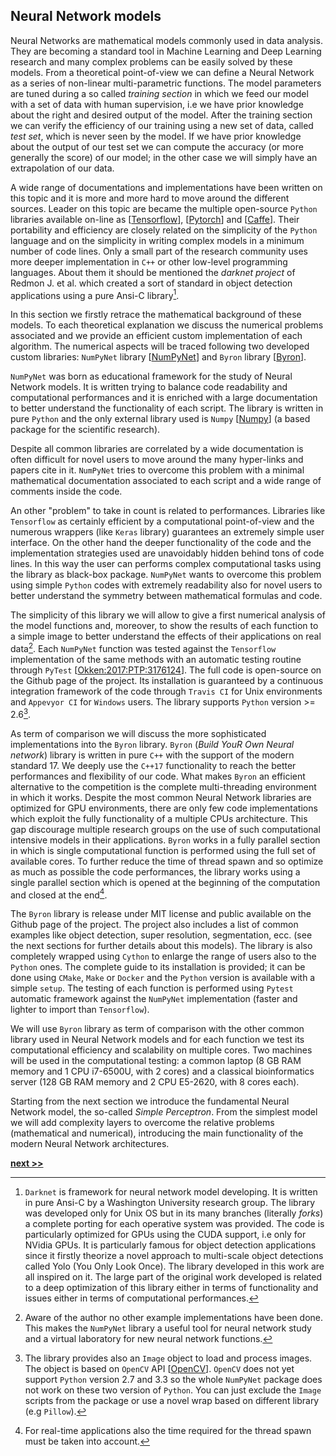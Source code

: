 ## Neural Network models

Neural Networks are mathematical models commonly used in data analysis.
They are becoming a standard tool in Machine Learning and Deep Learning research and many complex problems can be easily solved by these models.
From a theoretical point-of-view we can define a Neural Network as a series of non-linear multi-parametric functions.
The model parameters are tuned during a so called *training section* in which we feed our model with a set of data with human supervision, i.e we have prior knowledge about the right and desired output of the model.
After the training section we can verify the efficiency of our training using a new set of data, called *test set*, which is never seen by the model.
If we have prior knowledge about the output of our test set we can compute the accuracy (or more generally the score) of our model; in the other case we will simply have an extrapolation of our data.

A wide range of documentations and implementations have been written on this topic and it is more and more hard to move around the different sources.
Leader on this topic are became the multiple open-source `Python` libraries available on-line as [[Tensorflow](http://tensorflow.org/)], [[Pytorch](http://tensorflow.org/)] and [[Caffe](http://doi.acm.org/10.1145/2647868.2654889)].
Their portability and efficiency are closely related on the simplicity of the `Python` language and on the simplicity in writing complex models in a minimum number of code lines.
Only a small part of the research community uses more deeper implementation in `C++` or other low-level programming languages.
About them it should be mentioned the *darknet project* of Redmon J. et al. which created a sort of standard in object detection applications using a pure Ansi-C library[^1].


In this section we firstly retrace the mathematical background of these models.
To each theoretical explanation we discuss the numerical problems associated and we provide an efficient custom implementation of each algorithm.
The numerical aspects will be traced following two developed custom libraries: `NumPyNet` library [[NumPyNet](https://github.com/Nico-Curti/NumPyNet)] and `Byron` library [[Byron](https://github.com/Nico-Curti/Byron)].

`NumPyNet` was born as educational framework for the study of Neural Network models.
It is written trying to balance code readability and computational performances and it is enriched with a large documentation to better understand the functionality of each script.
The library is written in pure `Python` and the only external library used is `Numpy` [[Numpy](http://www.numpy.org/)]  (a based package for the scientific research).

Despite all common libraries are correlated by a wide documentation is often difficult for novel users to move around the many hyper-links and papers cite in it.
`NumPyNet` tries to overcome this problem with a minimal mathematical documentation associated to each script and a wide range of comments inside the code.

An other "problem" to take in count is related to performances.
Libraries like `Tensorflow` as certainly efficient by a computational point-of-view and the numerous wrappers (like `Keras` library) guarantees an extremely simple user interface.
On the other hand the deeper functionality of the code and the implementation strategies used are unavoidably hidden behind tons of code lines.
In this way the user can performs complex computational tasks using the library as black-box package.
`NumPyNet` wants to overcome this problem using simple `Python` codes with extremely readability also for novel users to better understand the symmetry between mathematical formulas and code.

The simplicity of this library we will allow to give a first numerical analysis of the model functions and, moreover, to show the results of each function to a simple image to better understand the effects of their applications on real data[^2].
Each `NumPyNet` function was tested against the `Tensorflow` implementation of the same methods with an automatic testing routine through `PyTest` [[Okken:2017:PTP:3176124](https://docs.pytest.org/en/latest/)].
The full code is open-source on the Github page of the project.
Its installation is guaranteed by a continuous integration framework of the code through `Travis CI` for Unix environments and `Appevyor CI` for `Windows` users.
The library supports `Python` version >= 2.6[^3].

As term of comparison we will discuss the more sophisticated implementations into the `Byron` library.
`Byron` (*Build YouR Own Neural network*) library is written in pure `C++` with the support of the modern standard 17.
We deeply use the `C++17` functionality to reach the better performances and flexibility of our code.
What makes `Byron` an efficient alternative to the competition is the complete multi-threading environment in which it works.
Despite the most common Neural Network libraries are optimized for GPU environments, there are only few code implementations which exploit the fully functionality of a multiple CPUs architecture.
This gap discourage multiple research groups on the use of such computational intensive models in their applications.
`Byron` works in a fully parallel section in which is single computational function is performed using the full set of available cores.
To further reduce the time of thread spawn and so optimize as much as possible the code performances, the library works using a single parallel section which is opened at the beginning of the computation and closed at the end[^4].

The `Byron` library is release under MIT license and public available on the Github page of the project.
The project also includes a list of common examples like object detection, super resolution, segmentation, ecc. (see the next sections for further details about this models).
The library is also completely wrapped using `Cython` to enlarge the range of users also to the `Python` ones.
The complete guide to its installation is provided; it can be done using `CMake`, `Make` or `Docker` and the `Python` version is available with a simple `setup`.
The testing of each function is performed using `Pytest` automatic framework against the `NumPyNet` implementation (faster and lighter to import than `Tensorflow`).

We will use `Byron` library as term of comparison with the other common library used in Neural Network models and for each function we test its computational efficiency and scalability on multiple cores.
Two machines will be used in the computational testing: a common laptop (8 GB RAM memory and 1 CPU i7-6500U, with 2 cores) and a classical bioinformatics server (128 GB RAM memory and 2 CPU E5-2620, with 8 cores each).

Starting from the next section we introduce the fundamental Neural Network model, the so-called *Simple Perceptron*.
From the simplest model we will add complexity layers to overcome the relative problems (mathematical and numerical), introducing the main functionality of the modern Neural Network architectures.

[^1]: `Darknet` is framework for neural network model developing.
  It is written in pure Ansi-C by a Washington University research group.
  The library was developed only for Unix OS but in its many branches (literally *forks*) a complete porting for each operative system was provided.
  The code is particularly optimized for GPUs using the CUDA support, i.e only for NVidia GPUs.
  It is particularly famous for object detection applications since it firstly theorize a novel approach to multi-scale object detections called Yolo (You Only Look Once).
  The library developed in this work are all inspired on it.
  The large part of the original work developed is related to a deep optimization of this library either in terms of functionality and issues either in terms of computational performances.

[^2]: Aware of the author no other example implementations have been done.
  This makes the `NumPyNet` library a useful tool for neural network study and a virtual laboratory for new neural network functions.

[^3]: The library provides also an `Image` object to load and process images.
  The object is based on `OpenCV` API [[OpenCV](https://github.com/opencv/opencv)].
  `OpenCV` does not yet support `Python` version 2.7 and 3.3 so the whole `NumPyNet` package does not work on these two version of `Python`.
  You can just exclude the `Image` scripts from the package or use a novel wrap based on different library (e.g `Pillow`).

[^4]: For real-time applications also the time required for the thread spawn must be taken into account.


[**next >>**](./Perceptron.md)
